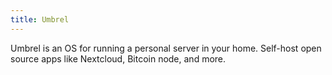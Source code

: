 ```yaml
---
title: Umbrel
---
```


Umbrel is an OS for running a personal server in your home. Self-host open source apps like Nextcloud, Bitcoin node, and more.
